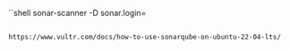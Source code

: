 ``shell
sonar-scanner -D sonar.login=<YourLoginToken>
```

https://www.vultr.com/docs/how-to-use-sonarqube-on-ubuntu-22-04-lts/
